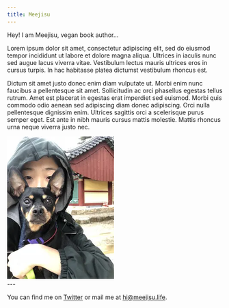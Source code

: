 ```yaml
---
title: Meejisu
---
```


Hey! I am Meejisu, vegan book author...

Lorem ipsum dolor sit amet, consectetur adipiscing elit, sed do eiusmod tempor incididunt ut labore et dolore magna aliqua. Ultrices in iaculis nunc sed augue lacus viverra vitae. Vestibulum lectus mauris ultrices eros in cursus turpis. In hac habitasse platea dictumst vestibulum rhoncus est.

Dictum sit amet justo donec enim diam vulputate ut. Morbi enim nunc faucibus a pellentesque sit amet. Sollicitudin ac orci phasellus egestas tellus rutrum. Amet est placerat in egestas erat imperdiet sed euismod. Morbi quis commodo odio aenean sed adipiscing diam donec adipiscing. Orci nulla pellentesque dignissim enim. Ultrices sagittis orci a scelerisque purus semper eget. Est ante in nibh mauris cursus mattis molestie. Mattis rhoncus urna neque viverra justo nec.

<section class="container mx-auto max-w-xs">
    <img class="mx-auto" src="../public/meejisu-250.webp" alt="portrait" >
</section>
---

You can find me on [Twitter](https://www.twitter.com/veganmeejisu) or mail me at [hi@meejisu.life](mailto:hi@meejisu.life).
